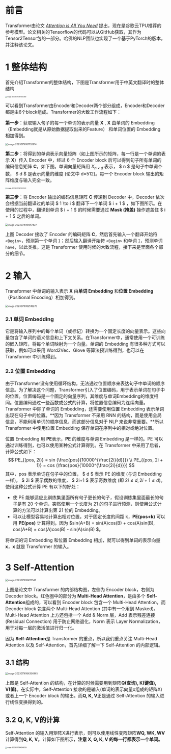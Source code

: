 # 前言

Transformer由论文 [*Attention is All You Need*](https://arxiv.org/pdf/1706.03762.pdf) 提出，现在是谷歌云TPU推荐的参考模型。论文相关的Tensorflow的代码可以从GitHub获取，其作为Tensor2Tensor包的一部分。哈佛的NLP团队也实现了一个基于PyTorch的版本，并注释该论文。



# 1 整体结构

首先介绍Transformer的整体结构，下图是Transformer用于中英文翻译时的整体结构

<img src="./.assets/image-20230716161508380.png" alt="image-20230716161508380" style="zoom: 33%;" />

可以看到Transformer由Encoder和Decoder两个部分组成，Encoder和Decoder都是由6个block组成。Transformer的大致工作流程如下：

**第一步**：获取输入句子的每一个单词的表示向量 **X** , **X** 由单词的 Embedding（Embedding就是从原始数据提取出来的Feature） 和单词位置的 Embedding 相加得到。

<img src="./.assets/image-20230716161732814.png" alt="image-20230716161732814" style="zoom:50%;" />

**第二步**：将得到的单词表示向量矩阵（如上图所示的矩阵，每一行是一个单词的表示 **X**）传入 Encoder 中，经过 6 个 Encoder block 后可以得到句子所有单词的编码信息矩阵 **C**，如下图。单词向量矩阵用 $X_{n \times d}$ 表示， $ n $ 是句子中单词个数， $ d $ 是表示向量的维度 (论文中 d=512)。每一个 Encoder block 输出的矩阵维度与输入完全一致。

<img src="./.assets/image-20230716161859322.png" alt="image-20230716161859322" style="zoom: 33%;" />

**第三步**：将 Encoder 输出的编码信息矩阵 **C** 传递到 Decoder 中，Decoder 依次会根据当前翻译过的单词 $ 1 \to i  $ 翻译下一个单词 $ i + 1 $ ，如下图所示。在使用的过程中，翻译到单词 $ i + 1 $ 的时候需要通过 **Mask (掩盖)** 操作遮盖住 $ i + 1 $ 之后的单词。

<img src="./.assets/image-20230716161957827.png" alt="image-20230716161957827" style="zoom: 50%;" />

上图 Decoder 接收了 Encoder 的编码矩阵 **C**，然后首先输入一个翻译开始符 `<Begin>`，预测第一个单词 `I`；然后输入翻译开始符 `<Begin>` 和单词 `I`，预测单词 `have`，以此类推。这是 Transformer 使用时候的大致流程，接下来是里面各个部分的细节。



# 2 输入

Transformer 中单词的输入表示 **X** 由**单词 Embedding** 和**位置 Embedding** （Positional Encoding）相加得到。

<img src="./.assets/image-20230716162516270.png" alt="image-20230716162516270" style="zoom:50%;" />

### 2.1 单词 Embedding

它是将输入序列中的每个单词（或标记）转换为一个固定长度的向量表示。这些向量包含了单词的语义信息和上下文关系。在Transformer中，通常使用一个可训练的嵌入矩阵，将每个单词映射为一个向量。单词的 Embedding 有很多种方式可以获取，例如可以采用 Word2Vec、Glove 等算法预训练得到，也可以在 Transformer 中训练得到。

### 2.2 位置 Embedding

由于Transformer没有使用循环结构，无法通过位置顺序来表达句子中单词的顺序信息。为了解决这个问题，Transformer引入了位置编码，用于表示单词在句子中的位置。位置编码是一个固定的向量序列，其维度与单词Embedding的维度相同。位置编码通过一些函数或公式的计算，将位置信息编码为连续向量。Transformer 中除了单词的 Embedding，还需要使用位置 Embedding 表示单词出现在句子中的位置。**因为 Transformer 不采用 RNN 的结构，而是使用全局信息，不能利用单词的顺序信息，而这部分信息对于 NLP 来说非常重要。**所以 Transformer 中使用位置 Embedding 保存单词在序列中的相对或绝对位置。

位置 Embedding 用 **PE**表示，**PE** 的维度与单词 Embedding 是一样的。PE 可以通过训练得到，也可以使用某种公式计算得到。在 Transformer 中采用了后者，计算公式如下：
$$
PE_{(pos, 2i)} = sin (\frac{pos}{10000^{\frac{2i}{d}}}) \\ 
PE_{(pos, 2i + 1)} = cos (\frac{pos}{10000^{\frac{2i}{d}}})
$$
其中，pos 表示单词在句子中的位置， $ d $ 表示 PE 的维度 (与词 Embedding 一样)， $ 2i $ 表示偶数的维度， $ 2i+1 $  表示奇数维度 (即 $2i \le d, 2i + 1 \le d$)。使用这种公式计算 PE 有以下的好处：

- 使 PE 能够适应比训练集里面所有句子更长的句子，假设训练集里面最长的句子是有 20 个单词，突然使用一个长度为 21 的句子进行预测，则使用公式计算的方法可以计算出第 21 位的 Embedding。
- 可以让模型容易地计算出相对位置，对于固定长度的间距 k，**PE(pos+k)** 可以用 **PE(pos)** 计算得到。因为 $sin(A+B) = sin(A)cos(B) + cos(A)sin(B), cos(A+B) = cos(A)cos(B) - sin(A)sin(B) $。

将单词的词 Embedding 和位置 Embedding 相加，就可以得到单词的表示向量 **x**，**x** 就是 Transformer 的输入。



# 3 Self-Attention

<img src="./.assets/image-20230716164111547.png" alt="image-20230716164111547" style="zoom:50%;" />

上图是论文中 Transformer 的内部结构图，左侧为 Encoder block，右侧为 Decoder block。红色圈中的部分为 **Multi-Head Attention**，是由多个 **Self-Attention**组成的，可以看到 Encoder block 包含一个 Multi-Head Attention，而 Decoder block 包含两个 Multi-Head Attention (其中有一个用到 Masked)。Multi-Head Attention 上方还包括一个 Add & Norm 层，Add 表示残差连接 (Residual Connection) 用于防止网络退化，Norm 表示 Layer Normalization，用于对每一层的激活值进行归一化。

因为 **Self-Attention**是 Transformer 的重点，所以我们重点关注 Multi-Head Attention 以及 Self-Attention，首先详细了解一下 Self-Attention 的内部逻辑。



## 3.1 结构

<img src="./.assets/image-20230716164354945.png" alt="image-20230716164354945" style="zoom:50%;" />

上图是 Self-Attention 的结构，在计算的时候需要用到矩阵**Q(查询), K(键值), V(值)**。在实际中，Self-Attention 接收的是输入(单词的表示向量x组成的矩阵X) 或者上一个 Encoder block 的输出。而**Q, K, V**正是通过 Self-Attention 的输入进行线性变换得到的。

## 3.2 Q, K, V的计算

Self-Attention 的输入用矩阵X进行表示，则可以使用线性变阵矩阵**WQ, WK, WV**计算得到**Q, K, V**。计算如下图所示，**注意 X, Q, K, V 的每一行都表示一个单词。**

<img src="./.assets/image-20230716164549039.png" alt="image-20230716164549039" style="zoom:33%;" />
